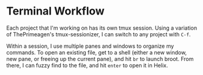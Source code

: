# Terminal Workflow

Each project that I'm working on has its own tmux session.
Using a variation of ThePrimeagen's tmux-sessionizer, I can switch to any project with `C-f`.

Within a session, I use multiple panes and windows to organize my commands.
To open an existing file, get to a shell (either a new window, new pane, or freeing up the current pane), and hit `br` to launch broot.
From there, I can fuzzy find to the file, and hit `enter` to open it in Helix.
